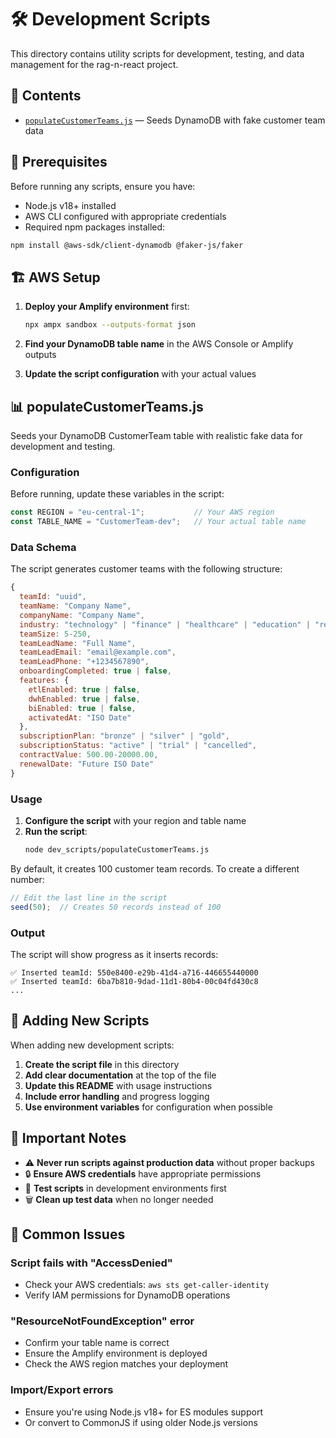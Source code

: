 # 🛠️ Development Scripts

This directory contains utility scripts for development, testing, and data management for the rag-n-react project.

## 📁 Contents

- [`populateCustomerTeams.js`](populateCustomerTeams.js) — Seeds DynamoDB with fake customer team data

## 🚀 Prerequisites

Before running any scripts, ensure you have:

- Node.js v18+ installed
- AWS CLI configured with appropriate credentials
- Required npm packages installed:

```bash
npm install @aws-sdk/client-dynamodb @faker-js/faker
```

## 🏗️ AWS Setup

1. **Deploy your Amplify environment** first:
   ```bash
   npx ampx sandbox --outputs-format json
   ```

2. **Find your DynamoDB table name** in the AWS Console or Amplify outputs
3. **Update the script configuration** with your actual values

## 📊 populateCustomerTeams.js

Seeds your DynamoDB CustomerTeam table with realistic fake data for development and testing.

### Configuration

Before running, update these variables in the script:

```javascript
const REGION = "eu-central-1";           // Your AWS region
const TABLE_NAME = "CustomerTeam-dev";   // Your actual table name
```

### Data Schema

The script generates customer teams with the following structure:

```javascript
{
  teamId: "uuid",
  teamName: "Company Name",
  companyName: "Company Name", 
  industry: "technology" | "finance" | "healthcare" | "education" | "retail",
  teamSize: 5-250,
  teamLeadName: "Full Name",
  teamLeadEmail: "email@example.com",
  teamLeadPhone: "+1234567890",
  onboardingCompleted: true | false,
  features: {
    etlEnabled: true | false,
    dwhEnabled: true | false,
    biEnabled: true | false,
    activatedAt: "ISO Date"
  },
  subscriptionPlan: "bronze" | "silver" | "gold",
  subscriptionStatus: "active" | "trial" | "cancelled",
  contractValue: 500.00-20000.00,
  renewalDate: "Future ISO Date"
}
```

### Usage

1. **Configure the script** with your region and table name
2. **Run the script**:
   ```bash
   node dev_scripts/populateCustomerTeams.js
   ```

By default, it creates 100 customer team records. To create a different number:

```javascript
// Edit the last line in the script
seed(50);  // Creates 50 records instead of 100
```

### Output

The script will show progress as it inserts records:

```
✅ Inserted teamId: 550e8400-e29b-41d4-a716-446655440000
✅ Inserted teamId: 6ba7b810-9dad-11d1-80b4-00c04fd430c8
...
```

## 🔧 Adding New Scripts

When adding new development scripts:

1. **Create the script file** in this directory
2. **Add clear documentation** at the top of the file
3. **Update this README** with usage instructions
4. **Include error handling** and progress logging
5. **Use environment variables** for configuration when possible

## 🚨 Important Notes

- ⚠️ **Never run scripts against production data** without proper backups
- 🔒 **Ensure AWS credentials** have appropriate permissions
- 🧪 **Test scripts** in development environments first
- 🗑️ **Clean up test data** when no longer needed

## 📝 Common Issues

### Script fails with "AccessDenied"
- Check your AWS credentials: `aws sts get-caller-identity`
- Verify IAM permissions for DynamoDB operations

### "ResourceNotFoundException" error
- Confirm your table name is correct
- Ensure the Amplify environment is deployed
- Check the AWS region matches your deployment

### Import/Export errors
- Ensure you're using Node.js v18+ for ES modules support
- Or convert to CommonJS if using older Node.js versions